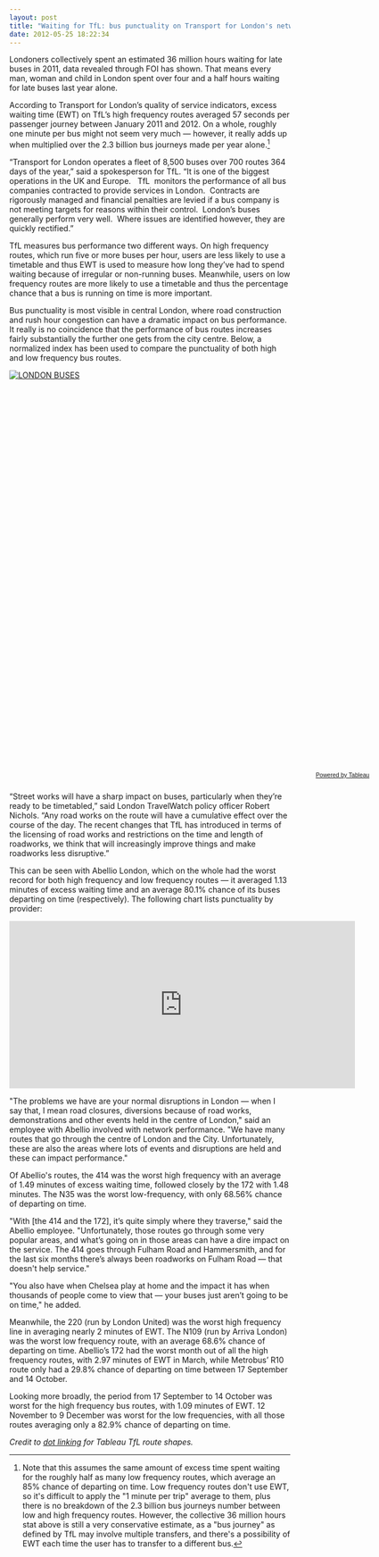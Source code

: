 ```yaml
---
layout: post
title: "Waiting for TfL: bus punctuality on Transport for London's network"
date: 2012-05-25 18:22:34
---
```


Londoners collectively spent an estimated 36 million hours waiting for late buses in 2011, data revealed through FOI has shown. That means every man, woman and child in London spent over four and a half hours waiting for late buses last year alone.

According to Transport for London’s quality of service indicators, excess waiting time (EWT) on TfL’s high frequency routes averaged 57 seconds per passenger journey between January 2011 and 2012. On a whole, roughly one minute per bus might not seem very much — however, it really adds up when multiplied over the 2.3 billion bus journeys made per year alone.[^1]

“Transport for London operates a fleet of 8,500 buses over 700 routes 364 days of the year,” said a spokesperson for TfL. “It is one of the biggest operations in the UK and Europe.   TfL  monitors the performance of all bus companies contracted to provide services in London.  Contracts are rigorously managed and financial penalties are levied if a bus company is not meeting targets for reasons within their control.  London’s buses generally perform very well.  Where issues are identified however, they are quickly rectified.”    

TfL measures bus performance two different ways. On high frequency routes, which run five or more buses per hour, users are less likely to use a timetable and thus EWT is used to measure how long they’ve had to spend waiting because of irregular or non-running buses. Meanwhile, users on low frequency routes are more likely to use a timetable and thus the percentage chance that a bus is running on time is more important.

Bus punctuality is most visible in central London, where road construction and rush hour congestion can have a dramatic impact on bus performance. It really is no coincidence that the performance of bus routes increases fairly substantially the further one gets from the city centre. Below, a normalized index has been used to compare the punctuality of both high and low frequency bus routes.

<script type="text/javascript" src="http://public.tableausoftware.com/javascripts/api/viz_v1.js"></script><div class="tableauPlaceholder" style="width:654px; height:719px;"><noscript><a href="http:&#47;&#47;aendrew.com&#47;content&#47;waiting-tfl-bus-punctuality-transport-londons-network"><img alt="LONDON BUSES " src="http:&#47;&#47;public.tableausoftware.com&#47;static&#47;images&#47;Bu&#47;Busmap_2&#47;BusesMap&#47;1_rss.png" style="border: none" /></a></noscript><object class="tableauViz" width="654" height="719" style="display:none;"><param name="host_url" value="http%3A%2F%2Fpublic.tableausoftware.com%2F" /><param name="site_root" value="" /><param name="name" value="Busmap_2&#47;BusesMap" /><param name="tabs" value="no" /><param name="toolbar" value="yes" /><param name="static_image" value="http:&#47;&#47;public.tableausoftware.com&#47;static&#47;images&#47;Bu&#47;Busmap_2&#47;BusesMap&#47;1.png" /><param name="animate_transition" value="yes" /><param name="display_static_image" value="yes" /><param name="display_spinner" value="yes" /><param name="display_overlay" value="yes" /><param name="display_count" value="yes" /></object></div><div style="width:654px;height:22px;padding:0px 10px 0px 0px;color:black;font:normal 8pt verdana,helvetica,arial,sans-serif;"><div style="float:right; padding-right:8px;"><a href="http://www.tableausoftware.com/public?ref=http://public.tableausoftware.com/views/Busmap_2/BusesMap" target="_blank">Powered by Tableau</a></div></div>

“Street works will have a sharp impact on buses, particularly when they’re ready to be timetabled,” said London TravelWatch policy officer Robert Nichols. “Any road works on the route will have a cumulative effect over the course of the day. The recent changes that TfL has introduced in terms of the licensing of road works and restrictions on the time and length of roadworks, we think that will increasingly improve things and make roadworks less disruptive.”

This can be seen with Abellio London, which on the whole had the worst record for both high frequency and low frequency routes — it averaged 1.13 minutes of excess waiting time and an average 80.1% chance of its buses departing on time (respectively). The following chart lists punctuality by provider:

<iframe width='620' height='300' frameborder='0' src='https://docs.google.com/spreadsheet/pub?key=0Aqqh1cRUSxC-dHRZS3hCWk05Q0JGZFpDekpSTXNTbXc&output=html&widget=true'></iframe>

"The problems we have are your normal disruptions in London — when I say that, I mean road closures, diversions because of road works, demonstrations and other events held in the centre of London," said an employee with Abellio involved with network performance. "We have many routes that go through the centre of London and the City. Unfortunately, these are also the areas where lots of events and disruptions are held and these can impact performance."

Of Abellio's routes, the 414 was the worst high frequency with an average of 1.49 minutes of excess waiting time, followed closely by the 172 with 1.48 minutes. The N35 was the worst low-frequency, with only 68.56% chance of departing on time.

"With [the 414 and the 172], it’s quite simply where they traverse," said the Abellio employee. "Unfortunately, those routes go through some very popular areas, and what’s going on in those areas can have a dire impact on the service. The 414 goes through Fulham Road and Hammersmith, and for the last six months there’s always been roadworks on Fulham Road — that doesn't help service." 

"You also have when Chelsea play at home and the impact it has when thousands of people come to view that — your buses just aren’t going to be on time," he added.

Meanwhile, the 220 (run by London United) was the worst high frequency line in averaging nearly 2 minutes of EWT. The N109 (run by Arriva London) was the worst low frequency route, with an average 68.6% chance of departing on time. Abellio’s 172 had the worst month out of all the high frequency routes, with 2.97 minutes of EWT in March, while Metrobus’ R10 route only had a 29.8% chance of departing on time between 17 September and 14 October.

<script type="text/javascript" src="//ajax.googleapis.com/ajax/static/modules/gviz/1.0/chart.js"> {"dataSourceUrl":"//docs.google.com/spreadsheet/tq?key=0Aqqh1cRUSxC-dGYyQlpudTlIanZKUDYtNkxGdlF3M2c&transpose=0&headers=0&range=A1%3AB14&gid=5&pub=1","options":{"vAxes":[{"useFormatFromData":true,"viewWindowMode":"pretty","viewWindow":{}},{"useFormatFromData":true,"viewWindowMode":"pretty","viewWindow":{}}],"series":{"0":{"pointSize":7,"color":"#38761d","lineWidth":4}},"title":"Average Excess Waiting Time by month","booleanRole":"certainty","curveType":"function","animation":{"duration":500},"lineWidth":2,"hAxis":{"useFormatFromData":true},"width":650,"height":500},"state":{},"chartType":"LineChart","chartName":"Chart 2"} </script>

<script type="text/javascript" src="//ajax.googleapis.com/ajax/static/modules/gviz/1.0/chart.js"> {"dataSourceUrl":"//docs.google.com/spreadsheet/tq?key=0Aqqh1cRUSxC-dGYyQlpudTlIanZKUDYtNkxGdlF3M2c&transpose=0&headers=0&range=A1%3AB14&gid=6&pub=1","options":{"vAxes":[{"useFormatFromData":true,"viewWindowMode":"pretty","viewWindow":{}},{"useFormatFromData":true,"viewWindowMode":"pretty","viewWindow":{}}],"series":{"0":{"pointSize":7,"color":"#6aa84f","lineWidth":4}},"booleanRole":"certainty","curveType":"function","title":"Percentage chance of departing on time by month","animation":{"duration":500},"lineWidth":2,"hAxis":{"useFormatFromData":true},"width":650,"height":500},"state":{},"chartType":"LineChart","chartName":"Chart 1"} </script>

Looking more broadly, the period from 17 September to 14 October was worst for the high frequency bus routes, with 1.09 minutes of EWT. 12 November to 9 December was worst for the low frequencies, with all those routes averaging only a 82.9% chance of departing on time.

*Credit to [dot linking](http://dotlinking.blogspot.co.uk/2011/02/mapping-londons-bus-routes.html) for Tableau TfL route shapes.*

[^1]: Note that this assumes the same amount of excess time spent waiting for the roughly half as many low frequency routes, which average an 85% chance of departing on time. Low frequency routes don't use EWT, so it's difficult to apply the "1 minute per trip" average to them, plus there is no breakdown of the 2.3 billion bus journeys number between low and high frequency routes. However, the collective 36 million hours stat above is still a very conservative estimate, as a "bus journey" as defined by TfL may involve multiple transfers, and there's a possibility of EWT each time the user has to transfer to a different bus.